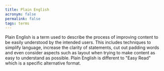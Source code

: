 ```yaml
---
title: Plain English
acronym: false
permalink: false
tags: terms
---
```

Plain English is a term used to describe the process of improving content to be easily understood by the intended users. This includes techniques to simplify language, increase the clarity of statements, cut out padding words and even consider aspects such as layout when trying to make content as easy to understand as possible.
Plain English is different to "Easy Read" which is a specific alternative format.